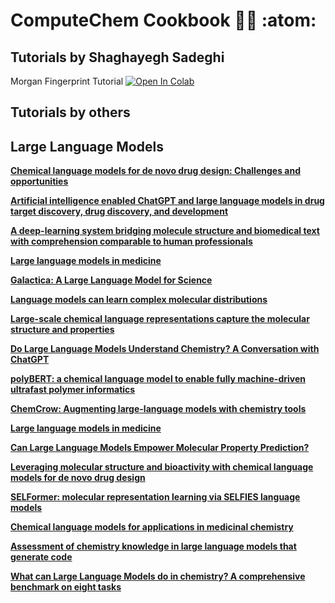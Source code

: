 # ComputeChem Cookbook :woman_technologist: :atom:

## Tutorials by Shaghayegh Sadeghi

Morgan Fingerprint Tutorial
[![Open In Colab](https://colab.research.google.com/assets/colab-badge.svg)](https://colab.research.google.com/drive/1MaqIHrR956pPA86izjmA-gq_RsrRcMtp?usp=sharing)






## Tutorials by others

## Large Language Models
[**Chemical language models for de novo drug design: Challenges and opportunities**](https://www.sciencedirect.com/science/article/pii/S0959440X23000015)

[**Artificial intelligence enabled ChatGPT and large language models in drug target discovery, drug discovery, and development**](https://www.ncbi.nlm.nih.gov/pmc/articles/PMC10481150/pdf/main.pdf)

[**A deep-learning system bridging molecule structure and biomedical text with comprehension comparable to human professionals**](https://www.nature.com/articles/s41467-022-28494-3)

[**Large language models in medicine**](https://www.nature.com/articles/s41591-023-02448-8)

[**Galactica: A Large Language Model for Science**](https://arxiv.org/pdf/2211.09085.pdf)

[**Language models can learn complex molecular distributions**](https://www.nature.com/articles/s41467-022-30839-x)

[**Large-scale chemical language representations capture the molecular structure and properties**](https://www.nature.com/articles/s42256-022-00580-7)

[**Do Large Language Models Understand Chemistry? A Conversation with ChatGPT**](https://pubs.acs.org/doi/full/10.1021/acs.jcim.3c00285)

[**polyBERT: a chemical language model to enable fully machine-driven ultrafast polymer informatics**](https://www.nature.com/articles/s41467-023-39868-6)

[**ChemCrow: Augmenting large-language models with chemistry tools**](https://arxiv.org/pdf/2304.05376.pdf)

[**Large language models in medicine**](https://www.nature.com/articles/s41591-023-02448-8)

[**Can Large Language Models Empower Molecular Property Prediction?**](https://arxiv.org/pdf/2307.07443.pdf)

[**Leveraging molecular structure and bioactivity with chemical language models for de novo drug design**](https://www.nature.com/articles/s41467-022-35692-6)

[**SELFormer: molecular representation learning via SELFIES language models**](https://iopscience.iop.org/article/10.1088/2632-2153/acdb30/meta)

[**Chemical language models for applications in medicinal chemistry**](https://www.future-science.com/doi/full/10.4155/fmc-2022-0315)

[**Assessment of chemistry knowledge in large language models that generate code**](https://pubs.rsc.org/en/content/articlehtml/2023/dd/d2dd00087c)

[**What can Large Language Models do in chemistry? A comprehensive benchmark on eight tasks**](https://arxiv.org/pdf/2305.18365.pdf)



